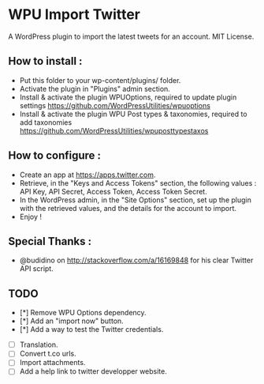 WPU Import Twitter
======

A WordPress plugin to import the latest tweets for an account. MIT License.


How to install :
---

* Put this folder to your wp-content/plugins/ folder.
* Activate the plugin in "Plugins" admin section.
* Install & activate the plugin WPUOptions, required to update plugin settings https://github.com/WordPressUtilities/wpuoptions
* Install & activate the plugin WPU Post types & taxonomies, required to add taxonomies https://github.com/WordPressUtilities/wpuposttypestaxos


How to configure :
---

* Create an app at https://apps.twitter.com.
* Retrieve, in the "Keys and Access Tokens" section, the following values : API Key, API Secret, Access Token, Access Token Secret.
* In the WordPress admin, in the "Site Options" section, set up the plugin with the retrieved values, and the details for the account to import.
* Enjoy !


Special Thanks :
---

* @budidino on http://stackoverflow.com/a/16169848 for his clear Twitter API script.


TODO
---

* [*] Remove WPU Options dependency.
* [*] Add an "import now" button.
* [*] Add a way to test the Twitter credentials.
* [ ] Translation.
* [ ] Convert t.co urls.
* [ ] Import attachments.
* [ ] Add a help link to twitter developper website.
